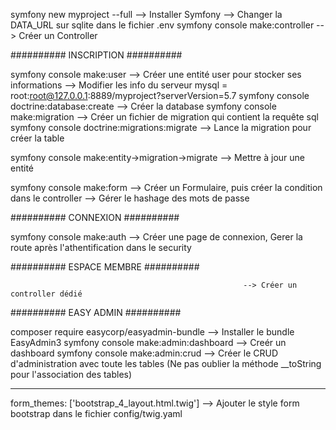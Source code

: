 symfony new myproject --full                            --> Installer Symfony 
                                                        --> Changer la DATA_URL sur sqlite dans le fichier .env
symfony console make:controller                         --> Créer un Controller

########## INSCRIPTION ##########

symfony console make:user                               --> Créer une entité user pour stocker ses informations
                                                        --> Modifier les info du serveur mysql = root:root@127.0.0.1:8889/myproject?serverVersion=5.7
symfony console doctrine:database:create                --> Créer la database
symfony console make:migration                          --> Créer un fichier de migration qui contient la requête sql
symfony console doctrine:migrations:migrate             --> Lance la migration pour créer la table

symfony console make:entity->migration->migrate         --> Mettre à jour une entité

symfony console make:form                               --> Créer un Formulaire, puis créer la condition dans le controller
                                                        --> Gérer le hashage des mots de passe

########## CONNEXION ##########

symfony console make:auth                               --> Créer une page de connexion, Gerer la route après l'athentification dans le security

########## ESPACE MEMBRE ##########

                                                        --> Créer un controller dédié

########## EASY ADMIN ##########         

composer require easycorp/easyadmin-bundle              --> Installer le bundle EasyAdmin3
symfony console make:admin:dashboard                    --> Creér un dashboard
symfony console make:admin:crud                         --> Créer le CRUD d'administration avec toute les tables (Ne pas oublier la méthode __toString pour l'association des tables)

********************************************************************************************************************************************************

form_themes: ['bootstrap_4_layout.html.twig']           --> Ajouter le style form bootstrap dans le fichier config/twig.yaml 